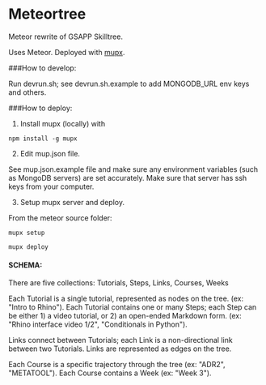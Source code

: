 # Meteortree

Meteor rewrite of GSAPP Skilltree.

Uses Meteor. Deployed with [mupx](https://github.com/arunoda/meteor-up/tree/mupx#).

###How to develop:

Run devrun.sh; see devrun.sh.example to add MONGODB_URL env keys and others.

###How to deploy:

1) Install mupx (locally) with

`npm install -g mupx`

2) Edit mup.json file.

See mup.json.example file and make sure any environment variables (such as MongoDB servers) are set accurately. Make sure that server has ssh keys from your computer.

3) Setup mupx server and deploy.

From the meteor source folder:

`mupx setup`

`mupx deploy`

#### SCHEMA:
There are five collections:
Tutorials, Steps, Links, Courses, Weeks

Each Tutorial is a single tutorial, represented as nodes on the tree. (ex: "Intro to Rhino"). Each Tutorial contains one or many Steps; each Step can be either 1) a video tutorial, or 2) an open-ended Markdown form. (ex: "Rhino interface video 1/2", "Conditionals in Python").

Links connect between Tutorials; each Link is a non-directional link between two Tutorials. Links are represented as edges on the tree. 

Each Course is a specific trajectory through the tree (ex: "ADR2", "METATOOL"). Each Course contains a Week (ex: "Week 3").

